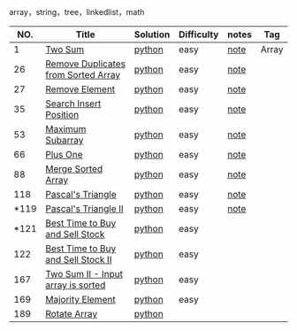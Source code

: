 array，string，tree，linkedlist，math


|NO. |Title |Solution |Difficulty|notes|Tag|
|---|---|---|---|---|---|
|1| [Two Sum](https://leetcode.com/problems/two-sum/description/)|[python](https://github.com/ZimingY/personal-learning/blob/master/leetcode/problem/1%20two%20sum/solution.py) |easy |[note](https://github.com/ZimingY/personal-learning/blob/master/leetcode/problem/1%20two%20sum/notes.md)|Array|
|26|[Remove Duplicates from Sorted Array](https://leetcode.com/problems/remove-duplicates-from-sorted-array/description/)|[python](https://github.com/ZimingY/personal-learning/blob/master/leetcode/problem/26%20Remove%20Duplicates%20from%20Sorted%20Array/solution.py)|easy|[note](https://github.com/ZimingY/personal-learning/blob/master/leetcode/problem/26%20Remove%20Duplicates%20from%20Sorted%20Array/notes.md)|
|27|[Remove Element](https://leetcode.com/problems/remove-element/description/)|[python](https://github.com/ZimingY/personal-learning/blob/master/leetcode/problem/27%20Remove%20Element/solution.py)|easy|[note](https://github.com/ZimingY/personal-learning/blob/master/leetcode/problem/27%20Remove%20Element/note.md)||
|35|[Search Insert Position](https://leetcode.com/problems/search-insert-position/)|[python](https://github.com/ZimingY/personal-learning/blob/master/leetcode/problem/35%20Search%20Insert%20Position/solution.py)|easy|[note](https://github.com/ZimingY/personal-learning/blob/master/leetcode/problem/35%20Search%20Insert%20Position/notes.md)||
|53|[Maximum Subarray](https://leetcode.com/problems/maximum-subarray/description/)|[python](https://github.com/ZimingY/personal-learning/blob/master/leetcode/problem/53%20Maximum%20Subarray/solution.py)|easy|[note](https://github.com/ZimingY/personal-learning/blob/master/leetcode/problem/53%20Maximum%20Subarray/note.md)||
|66|[Plus One](https://leetcode.com/problems/plus-one)|[python](https://github.com/ZimingY/personal-learning/blob/master/leetcode/problem/66/sol.py)|easy|[note](https://github.com/ZimingY/personal-learning/blob/master/leetcode/problem/66/note)|
|88|[Merge Sorted Array](https://leetcode.com/problems/merge-sorted-array)|[python](https://github.com/ZimingY/personal-learning/blob/master/leetcode/problem/88/sol.py)|easy|[note](https://github.com/ZimingY/personal-learning/blob/master/leetcode/problem/88/note)|
|118|[Pascal's Triangle](https://leetcode.com/problems/pascals-triangle)|[python](https://github.com/ZimingY/personal-learning/blob/master/leetcode/problem/118/sol.py)|easy|[note](https://github.com/ZimingY/personal-learning/blob/master/leetcode/problem/118/note.md)|
|*119|[Pascal's Triangle II](https://leetcode.com/problems/pascals-triangle-ii)|[python](https://github.com/ZimingY/personal-learning/blob/master/leetcode/problem/119/sol.py)|easy|[note]()|
|*121|[Best Time to Buy and Sell Stock  ](https://leetcode.com/problems/best-time-to-buy-and-sell-stock)|[python](https://github.com/ZimingY/personal-learning/blob/master/leetcode/problem/121/sol.py)|easy|
|122|[Best Time to Buy and Sell Stock II  ](https://leetcode.com/problems/best-time-to-buy-and-sell-stock-ii)|[python](https://github.com/ZimingY/personal-learning/blob/master/leetcode/problem/122/sol.py)|easy|
|167|[Two Sum II - Input array is sorted   ](https://leetcode.com/problems/two-sum-ii-input-array-is-sorted)|[python](https://github.com/ZimingY/personal-learning/blob/master/leetcode/problem/167/sol.py)|easy|
|169|[Majority Element    ](https://leetcode.com/problems/majority-element)|[python](https://github.com/ZimingY/personal-learning/blob/master/leetcode/problem/169/sol.py)|easy|
|189|[Rotate Array](https://leetcode.com/problems/rotate-array)|[python](https://github.com/ZimingY/personal-learning/blob/master/leetcode/problem/189/sol.py)|
